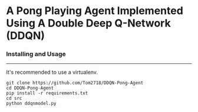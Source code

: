 # A Pong Playing Agent Implemented Using A Double Deep Q-Network (DDQN)




### Installing and Usage

------------

It's recommended to use a virtualenv.

```
git clone https://github.com/Tom2718/DDQN-Pong-Agent
cd DDQN-Pong-Agent
pip install -r requirements.txt
cd src
python ddqnmodel.py
```
